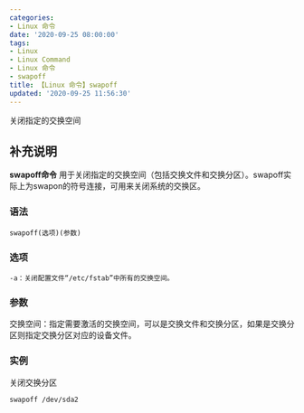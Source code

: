 ```yaml
---
categories:
- Linux 命令
date: '2020-09-25 08:00:00'
tags:
- Linux
- Linux Command
- Linux 命令
- swapoff
title: 【Linux 命令】swapoff
updated: '2020-09-25 11:56:30'
---
```


关闭指定的交换空间

## 补充说明

**swapoff命令** 用于关闭指定的交换空间（包括交换文件和交换分区）。swapoff实际上为swapon的符号连接，可用来关闭系统的交换区。

###  语法

```shell
swapoff(选项)(参数)
```

###  选项

```shell
-a：关闭配置文件“/etc/fstab”中所有的交换空间。
```

###  参数

交换空间：指定需要激活的交换空间，可以是交换文件和交换分区，如果是交换分区则指定交换分区对应的设备文件。

###  实例

关闭交换分区

```shell
swapoff /dev/sda2
```



